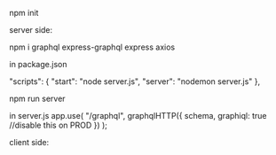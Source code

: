 npm init

server side:

npm i graphql express-graphql express axios


in package.json

  "scripts": {
    "start": "node server.js",
    "server": "nodemon server.js"
  },


npm run server

in server.js
app.use(
  "/graphql",
  graphqlHTTP({
    schema,
    graphiql: true //disable this on PROD
  })
);

client side: